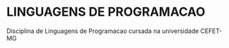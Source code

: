 # LINGUAGENS DE PROGRAMACAO
Disciplina de Linguagens de Programacao cursada na universidade CEFET-MG
